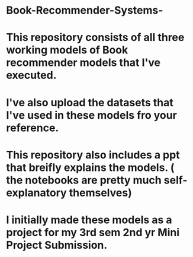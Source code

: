 # Book-Recommender-Systems-
# This repository consists of all three working models of Book recommender models that I've executed.
# I've also upload the datasets that I've used in these models fro your reference.
# This repository also includes a ppt that breifly explains the models. ( the notebooks are pretty much self-explanatory themselves)
# I initially made these models as a project for my 3rd sem 2nd yr Mini Project Submission.
